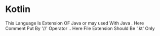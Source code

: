# Kotlin
This Language Is Extension OF Java or may used With Java 
. Here Comment Put By '//' Operator
.. Here File Extension Should Be '.kt' Only
